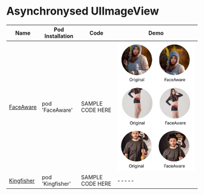 Asynchronysed UIImageView
======================
Name | Pod Installation | Code | Demo
--- | --- | --- | ---
[FaceAware](https://github.com/BeauNouvelle/FaceAware?utm_source=mybridge&utm_medium=blog&utm_campaign=read_more) | pod 'FaceAware' | SAMPLE CODE HERE |  <img src="/Controls/readme_assets/FaceAware-image-1.jpg" width="100%">
[Kingfisher](https://github.com/onevcat/Kingfisher) | pod 'Kingfisher' | SAMPLE CODE HERE | -----
